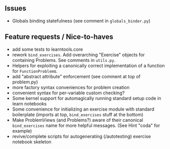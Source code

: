 Issues
------
- Globals binding statefulness (see comment in `globals_binder.py`)

Feature requests / Nice-to-haves
-----
- add some tests to learntools.core
- rework `bind_exercises`. Add overarching "Exercise" objects for containing Problems. See comments in `utils.py`.
- Helpers for exploiting a canonically correct implementation of a function for `FunctionProblem`s.
- add "abstract attribute" enforcement (see comment at top of problem.py)
- more factory syntax conveniences for problem creation
- convenient syntax for per-variable custom checking?
- Some kernel support for automagically running standard setup code in learn notebooks
- Some convenience for initializing an exercise module with standard boilerplate (imports at top, `bind_exercises` stuff at the bottom)
- Make ProblemViews (and Problems?) aware of their canonical `bind_exercises` name for more helpful messages. (See Hint "coda" for example)
- revive/complete scripts for autogenerating (/autotesting) exercise notebook skeleton 

